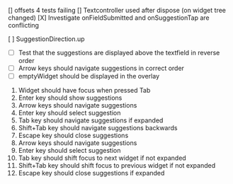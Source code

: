 [] offsets 4 tests failing
[] Textcontroller used after dispose (on widget tree changed)
[X] Investigate onFieldSubmitted and onSuggestionTap are conflicting

[ ] SuggestionDirection.up

- [ ] Test that the suggestions are displayed above the textfield in reverse order
- [ ] Arrow keys should navigate suggestions in correct order
- [ ] emptyWidget should be displayed in the overlay

<!-- Focus -->

1. Widget should have focus when pressed Tab
2. Enter key should show suggestions
3. Arrow keys should navigate suggestions
4. Enter key should select suggestion
5. Tab key should navigate suggestions if expanded
6. Shift+Tab key should navigate suggestions backwards
7. Escape key should close suggestions
8. Arrow keys should navigate suggestions
9. Enter key should select suggestion
10. Tab key should shift focus to next widget if not expanded
11. Shift+Tab key should shift focus to previous widget if not expanded
12. Escape key should close suggestions if expanded

